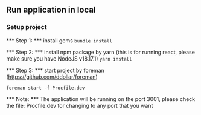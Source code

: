 ## Run application in local
### Setup project
*** Step 1: *** install gems
```bundle install```

*** Step 2: *** install npm package by yarn (this is for running react, please make sure you have NodeJS v18.17.1)
```yarn install```

*** Step 3: *** start project by foreman (https://github.com/ddollar/foreman)

```foreman start -f Procfile.dev```

*** Note: *** The application will be running on the port 3001, please check the file: Procfile.dev for changing to any port that you want
